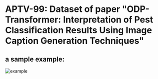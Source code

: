 # APTV-99: Dataset of paper "ODP-Transformer: Interpretation of Pest Classification Results Using Image Caption Generation Techniques"
## a sample example:
![example](xxx)
